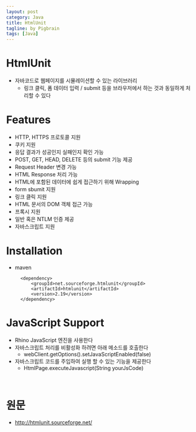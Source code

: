 ```yaml
---
layout: post
category: Java
title: HtmlUnit
tagline: by Pigbrain
tags: [Java]
---
```


<!--more-->

# HtmlUnit  
* 자바코드로 웹페이지를 시뮬레이션할 수 있는 라이브러리  
	* 링크 클릭, 폼 데이터 입력 / submit 등을 브라우저에서 하는 것과 동일하게 처리할 수 있다  
 
# Features  
* HTTP, HTTPS 프로토콜 지원  
* 쿠키 지원  
* 응답 결과가 성공인지 실패인지 확인 가능  
* POST, GET, HEAD, DELETE 등의 submit 기능 제공  
* Request Header 변경 가능  
* HTML Response 처리 가능  
* HTML에 포함된 데이터에 쉽게 접근하기 위해 Wrapping
* form sbumit 지원  
* 링크 클릭 지원  
* HTML 문서의 DOM 객체 접근 가능  
* 프록시 지원  
* 일반 혹은 NTLM 인증 제공  
* 자바스크립트 지원  

# Installation  
* maven  
	
		<dependency>
		    <groupId>net.sourceforge.htmlunit</groupId>
		    <artifactId>htmlunit</artifactId>
		    <version>2.19</version>
		</dependency>

# JavaScript Support  
* Rhino JavaScript 엔진을 사용한다  
* 자바스크립트 처리를 비활성화 하려면 아래 메소드를 호출한다  
	* webClient.getOptions().setJavaScriptEnabled(false)  
* 자바스크립트 코드를 주입하여 실행 할 수 있는 기능을 제공한다  
	* HtmlPage.executeJavascript(String yourJsCode) 

<br>  

# 원문  
* http://htmlunit.sourceforge.net/  


